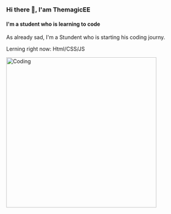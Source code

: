 ### Hi there 👋, I'am ThemagicEE
#### I'm a student who is learning to code
As already sad, I'm a Stundent who is starting his coding journy.

Lerning right now: Html/CSS/JS

<img align="left" alt="Coding" width="400" src="https://media.tenor.com/i3lImBg2UEQAAAAd/scaler-create-impact.gif">







